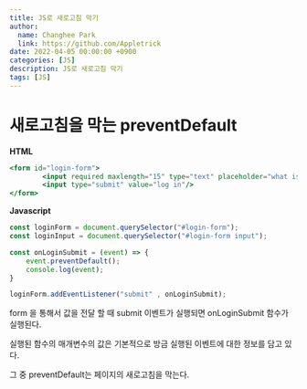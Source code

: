 ```yaml
---
title: JS로 새로고침 막기 
author:
  name: Changhee Park
  link: https://github.com/Appletrick
date: 2022-04-05 00:00:00 +0900
categories: [JS]
description: JS로 새로고침 막기
tags: [JS]
---
```


# 새로고침을 막는 preventDefault

**HTML**

```jsx
<form id="login-form">
        <input required maxlength="15" type="text" placeholder="what is your name? "/>
        <input type="submit" value="log in"/>
</form>
```


**Javascript**

```jsx
const loginForm = document.querySelector("#login-form");
const loginInput = document.querySelector("#login-form input");

const onLoginSubmit = (event) => {
    event.preventDefault();
    console.log(event);
}

loginForm.addEventListener("submit" , onLoginSubmit);
```

form 을 통해서 값을 전달 할 때 submit 이벤트가 실행되면  onLoginSubmit 함수가 실행된다.

실행된 함수의 매개변수의 값은 기본적으로 방금 실행된 이벤트에 대한 정보를 담고 있다.

그 중 preventDefault는 페이지의 새로고침을 막는다.